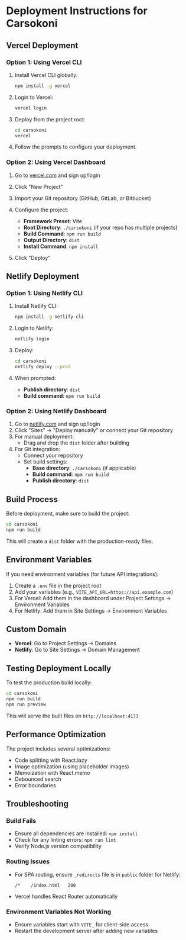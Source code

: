 # Deployment Instructions for Carsokoni

## Vercel Deployment

### Option 1: Using Vercel CLI

1. Install Vercel CLI globally:
   ```bash
   npm install -g vercel
   ```

2. Login to Vercel:
   ```bash
   vercel login
   ```

3. Deploy from the project root:
   ```bash
   cd carsokoni
   vercel
   ```

4. Follow the prompts to configure your deployment.

### Option 2: Using Vercel Dashboard

1. Go to [vercel.com](https://vercel.com) and sign up/login
2. Click "New Project"
3. Import your Git repository (GitHub, GitLab, or Bitbucket)
4. Configure the project:
   - **Framework Preset**: Vite
   - **Root Directory**: `./carsokoni` (if your repo has multiple projects)
   - **Build Command**: `npm run build`
   - **Output Directory**: `dist`
   - **Install Command**: `npm install`

5. Click "Deploy"

## Netlify Deployment

### Option 1: Using Netlify CLI

1. Install Netlify CLI:
   ```bash
   npm install -g netlify-cli
   ```

2. Login to Netlify:
   ```bash
   netlify login
   ```

3. Deploy:
   ```bash
   cd carsokoni
   netlify deploy --prod
   ```

4. When prompted:
   - **Publish directory**: `dist`
   - **Build command**: `npm run build`

### Option 2: Using Netlify Dashboard

1. Go to [netlify.com](https://netlify.com) and sign up/login
2. Click "Sites" → "Deploy manually" or connect your Git repository
3. For manual deployment:
   - Drag and drop the `dist` folder after building
4. For Git integration:
   - Connect your repository
   - Set build settings:
     - **Base directory**: `./carsokoni` (if applicable)
     - **Build command**: `npm run build`
     - **Publish directory**: `dist`

## Build Process

Before deployment, make sure to build the project:

```bash
cd carsokoni
npm run build
```

This will create a `dist` folder with the production-ready files.

## Environment Variables

If you need environment variables (for future API integrations):

1. Create a `.env` file in the project root
2. Add your variables (e.g., `VITE_API_URL=https://api.example.com`)
3. For Vercel: Add them in the dashboard under Project Settings → Environment Variables
4. For Netlify: Add them in Site Settings → Environment Variables

## Custom Domain

- **Vercel**: Go to Project Settings → Domains
- **Netlify**: Go to Site Settings → Domain Management

## Testing Deployment Locally

To test the production build locally:

```bash
cd carsokoni
npm run build
npm run preview
```

This will serve the built files on `http://localhost:4173`

## Performance Optimization

The project includes several optimizations:
- Code splitting with React.lazy
- Image optimization (using placeholder images)
- Memoization with React.memo
- Debounced search
- Error boundaries

## Troubleshooting

### Build Fails
- Ensure all dependencies are installed: `npm install`
- Check for any linting errors: `npm run lint`
- Verify Node.js version compatibility

### Routing Issues
- For SPA routing, ensure `_redirects` file is in `public` folder for Netlify:
  ```
  /*    /index.html   200
  ```
- Vercel handles React Router automatically

### Environment Variables Not Working
- Ensure variables start with `VITE_` for client-side access
- Restart the development server after adding new variables